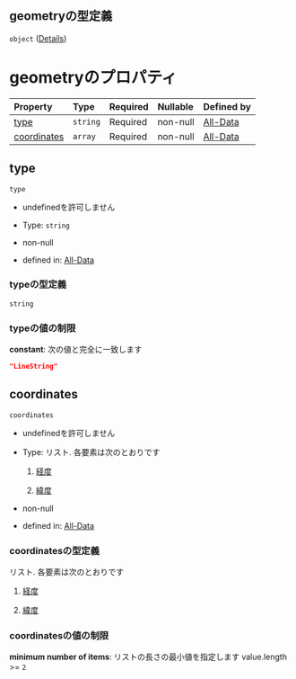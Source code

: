 ## geometryの型定義

`object` ([Details](data-properties-路線リスト-items-properties-路線ポリライン-properties-features-items-properties-geometry.md))

# geometryのプロパティ

| Property                    | Type     | Required | Nullable | Defined by                                                                                                                                                                                                                                                           |
| :-------------------------- | :------- | :------- | :------- | :------------------------------------------------------------------------------------------------------------------------------------------------------------------------------------------------------------------------------------------------------------------- |
| [type](#type)               | `string` | Required | non-null | [All-Data](data-properties-路線リスト-items-properties-路線ポリライン-properties-features-items-properties-geometry-properties-type.md "undefined#/properties/lines/items/properties/polyline_list/properties/features/items/properties/geometry/properties/type")               |
| [coordinates](#coordinates) | `array`  | Required | non-null | [All-Data](data-properties-路線リスト-items-properties-路線ポリライン-properties-features-items-properties-geometry-properties-coordinates.md "undefined#/properties/lines/items/properties/polyline_list/properties/features/items/properties/geometry/properties/coordinates") |

## type



`type`

*   undefinedを許可しません

*   Type: `string`

*   non-null

*   defined in: [All-Data](data-properties-路線リスト-items-properties-路線ポリライン-properties-features-items-properties-geometry-properties-type.md "undefined#/properties/lines/items/properties/polyline_list/properties/features/items/properties/geometry/properties/type")

### typeの型定義

`string`

### typeの値の制限

**constant**: 次の値と完全に一致します

```json
"LineString"
```

## coordinates



`coordinates`

*   undefinedを許可しません

*   Type: リスト. 各要素は次のとおりです

    1.  [経度](data-properties-路線リスト-items-properties-路線ポリライン-properties-features-items-properties-geometry-properties-coordinates-座標点-items-経度.md "check type definition")

    2.  [緯度](data-properties-路線リスト-items-properties-路線ポリライン-properties-features-items-properties-geometry-properties-coordinates-座標点-items-緯度.md "check type definition")

*   non-null

*   defined in: [All-Data](data-properties-路線リスト-items-properties-路線ポリライン-properties-features-items-properties-geometry-properties-coordinates.md "undefined#/properties/lines/items/properties/polyline_list/properties/features/items/properties/geometry/properties/coordinates")

### coordinatesの型定義

リスト. 各要素は次のとおりです

1.  [経度](data-properties-路線リスト-items-properties-路線ポリライン-properties-features-items-properties-geometry-properties-coordinates-座標点-items-経度.md "check type definition")

2.  [緯度](data-properties-路線リスト-items-properties-路線ポリライン-properties-features-items-properties-geometry-properties-coordinates-座標点-items-緯度.md "check type definition")

### coordinatesの値の制限

**minimum number of items**: リストの長さの最小値を指定します value.length >= `2`
